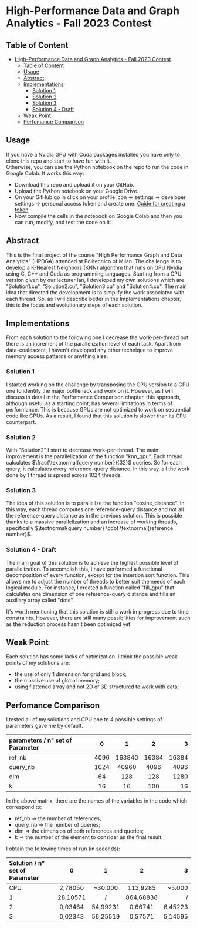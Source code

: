 # High-Performance Data and Graph Analytics - Fall 2023 Contest

## Table of Content

- [High-Performance Data and Graph Analytics - Fall 2023 Contest](#high-performance-data-and-graph-analytics---fall-2023-contest)
  - [Table of Content](#table-of-content)
  - [Usage](#usage)
  - [Abstract](#abstract)
  - [Implementations](#implementations)
    - [Solution 1](#solution-1)
    - [Solution 2](#solution-2)
    - [Solution 3](#solution-3)
    - [Solution 4 - Draft](#solution-4---draft)
  - [Weak Point](#weak-point)
  - [Perfomance Comparison](#perfomance-comparison)

## Usage

If you have a Nvidia GPU with Cuda packages installed you have only to clone this repo and start to have fun with it. \
Otherwise, you can use the Python notebook on the repo to run the code in Google Colab. It works this way:

- Download this repo and upload it on your GitHub.
- Upload the Python notebook on your Google Drive.
- On your GitHub go in click on your profile icon -> settings -> developer settings -> personal access token and create one. [Guide for creating a token](https://docs.github.com/en/authentication/keeping-your-account-and-data-secure/creating-a-personal-access-token)
- Now compile the cells in the notebook on Google Colab and then you can run, modify, and test the code on it.

## Abstract

This is the final project of the course "High Performance Graph and Data Analytics" (HPDGA) attended at Politecnico of Milan. The challenge is to develop a K-Nearest Neighbors (KNN) algorithm that runs on GPU Nvidia using C, C++ and Cuda as programming languages.
Starting from a CPU version given by our lecturer Ian, I developed my own solutions which are "Solution1.cu", "Solution2.cu", "Solution3.cu" and "Solution4.cu".
The main idea that directed the development is to simplify the work associated with each thread. So, as I will describe better in the Implementations chapter, this is the focus and evolutionary steps of each solution.

## Implementations

From each solution to the following one I decrease the work-per-thread but there is an increment of the parallelization level of each task.
Apart from data-coalescent, I haven't developed any other technique to improve memory access patterns or anything else.

### Solution 1

I started working on the challenge by transposing the CPU version to a GPU one to identify the major bottleneck and work on it. However, as I will discuss in detail in the Performance Comparison chapter, this approach, although useful as a starting point, has several limitations in terms of performance. This is because GPUs are not optimized to work on sequential code like CPUs. As a result, I found that this solution is slower than its CPU counterpart.

### Solution 2

With "Solution2" I start to decrease work-per-thread. The main improvement is the parallelization of the function "knn_gpu". Each thread calculates $\frac{\textnormal{query number}}{32}$ queries. So for each query, it calculates every reference-query distance. In this way, all the work done by 1 thread is spread across 1024 threads.

### Solution 3

The idea of this solution is to parallelize the function "cosine_distance". In this way, each thread computes one reference-query distance and not all the reference-query distance as in the previous solution. This is possible thanks to a massive parallelization and an increase of working threads, specifically $\textnormal{query number} \cdot \textnormal{reference number}$.

### Solution 4 - Draft

The main goal of this solution is to achieve the highest possible level of parallelization. To accomplish this, I have performed a functional decomposition of every function, except for the insertion sort function. This allows me to adjust the number of threads to better suit the needs of each logical module. For instance, I created a function called "fill_gpu" that calculates one dimension of one reference-query distance and fills an auxiliary array called "dots".

It's worth mentioning that this solution is still a work in progress due to time constraints. However, there are still many possibilities for improvement such as the reduction process hasn't been optimized yet.

## Weak Point

Each solution has some lacks of optimization. I think the possible weak points of my solutions are:

- the use of only 1 dimension for grid and block;
- the massive use of global memory;
- using flattened array and not 2D or 3D structured to work with data;

## Perfomance Comparison

I tested all of my solutions and CPU one to 4 possible settings of parameters gave me by default.

| parameters / n° set of Parameter      | 0 | 1 |2| 3 |
| :----------- | :-----------: | :----------: |:----------: | -----------: |
| ref_nb      | 4096        | 163840      |16384      | 16384       |
| query_nb    | 1024        | 40960       |4096       | 4096        |
| dim         | 64          | 128         |128        | 1280        |
| k           | 16          | 16          |100        | 16          |

In the above matrix, there are the names of the variables in the code which correspond to:

- ref_nb $\Rightarrow$ the number of references;
- query_nb $\Rightarrow$ the number of queries;
- dim $\Rightarrow$ the dimension of both references and queries;
- k $\Rightarrow$ the number of the element to consider as the final result.

I obtain the following times of run (in seconds):

| Solution / n° set of Parameter      | 0 | 1 | 2 | 3 |
| :----------- | :-----------: | :----------: |:----------: | -----------: |
| CPU           | 2,78050       | ~30.000     |113,9285     |    ~5.000    |
| 1             | 28,10571      | /           |864,68838    |    /         |
| 2             | 0,03464       | 54,99231    |0,66741      | 6,45223      |
| 3             | 0,02343       | 56,25519    |0,57571      | 5,14595      |
